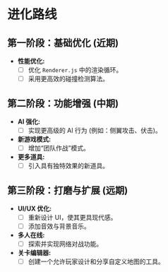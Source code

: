 # 进化路线

## 第一阶段：基础优化 (近期)

- **性能优化:**
  - [ ] 优化 `Renderer.js` 中的渲染循环。
  - [ ] 采用更高效的碰撞检测算法。

## 第二阶段：功能增强 (中期)

- **AI 强化:**
  - [ ] 实现更高级的 AI 行为 (例如：侧翼攻击、伏击)。
- **新游戏模式:**
  - [ ] 增加“团队作战”模式。
- **更多道具:**
  - [ ] 引入具有独特效果的新道具。

## 第三阶段：打磨与扩展 (远期)

- **UI/UX 优化:**
  - [ ] 重新设计 UI，使其更具现代感。
  - [ ] 添加音效与背景音乐。
- **多人在线:**
  - [ ] 探索并实现网络对战功能。
- **关卡编辑器:**
  - [ ] 创建一个允许玩家设计和分享自定义地图的工具。
